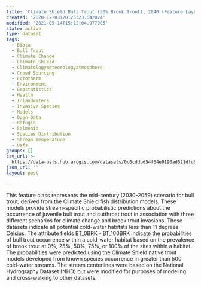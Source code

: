 ```yaml
---
title: 'Climate Shield Bull Trout (50% Brook Trout), 2040 (Feature Layer)'
created: '2020-12-03T20:26:23.642874'
modified: '2021-05-14T15:12:04.977905'
state: active
type: dataset
tags:
  - Biota
  - Bull Trout
  - Climate Change
  - Climate Shield
  - Climatologymeteorologyatmosphere
  - Crowd Sourcing
  - Ectotherm
  - Environment
  - Geostatistics
  - Health
  - Inlandwaters
  - Invasive Species
  - Models
  - Open Data
  - Refugia
  - Salmonid
  - Species Distribution
  - Stream Temperature
  - Usfs
groups: []
csv_url: >-
  https://data-usfs.hub.arcgis.com/datasets/0c0cddbd54f64e9190ad521dfd9c8a33_4.csv?outSR=%7B%22latestWkid%22%3A4269%2C%22wkid%22%3A4269%7D
json_url: ''
layout: post

---
```

This feature class represents the mid-century (2030-2059) scenario for bull trout, derived from the Climate Shield fish distribution models. These models provide stream-specific probabilistic predictions about the occurrence of juvenile bull trout and cutthroat trout in association with three different scenarios for climate change and brook trout invasions. These datasets indicate all potential cold-water habitats less than 11 degrees Celsius. The attribute fields BT_0BRK - BT_100BRK indicate the probabilities of bull trout occurrence within a cold-water habitat based on the prevalence of brook trout at 0%, 25%, 50%, 75%, or 100% of the sites within a habitat. The probabilities were predicted using the Climate Shield native trout models developed from known species occurrence in greater than 500 cold-water streams. The stream centerlines were based on the National Hydrography Dataset (NHD) but were modified for purposes of modeling and cross-walking to other datasets.

